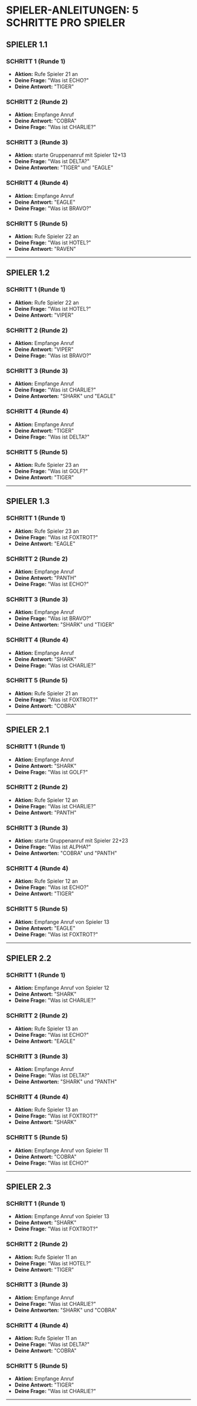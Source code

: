 # SPIELER-ANLEITUNGEN: 5 SCHRITTE PRO SPIELER

## SPIELER 1.1

### SCHRITT 1 (Runde 1)
- **Aktion:** Rufe Spieler 21 an
- **Deine Frage:** "Was ist ECHO?"
- **Deine Antwort:** "TIGER"

### SCHRITT 2 (Runde 2)  
- **Aktion:** Empfange Anruf
- **Deine Antwort:** "COBRA"
- **Deine Frage:** "Was ist CHARLIE?"

### SCHRITT 3 (Runde 3)
- **Aktion:** starte Gruppenanruf mit Spieler 12+13
- **Deine Frage:** "Was ist DELTA?"
- **Deine Antworten:** "TIGER" und "EAGLE"

### SCHRITT 4 (Runde 4)
- **Aktion:** Empfange Anruf
- **Deine Antwort:** "EAGLE"
- **Deine Frage:** "Was ist BRAVO?"

### SCHRITT 5 (Runde 5)
- **Aktion:** Rufe Spieler 22 an
- **Deine Frage:** "Was ist HOTEL?"
- **Deine Antwort:** "RAVEN"

---

## SPIELER 1.2

### SCHRITT 1 (Runde 1)
- **Aktion:** Rufe Spieler 22 an
- **Deine Frage:** "Was ist HOTEL?"
- **Deine Antwort:** "VIPER"

### SCHRITT 2 (Runde 2)
- **Aktion:** Empfange Anruf
- **Deine Antwort:** "VIPER"
- **Deine Frage:** "Was ist BRAVO?"

### SCHRITT 3 (Runde 3)
- **Aktion:** Empfange Anruf
- **Deine Frage:** "Was ist CHARLIE?"
- **Deine Antworten:** "SHARK" und "EAGLE"

### SCHRITT 4 (Runde 4)
- **Aktion:** Empfange Anruf
- **Deine Antwort:** "TIGER"
- **Deine Frage:** "Was ist DELTA?"

### SCHRITT 5 (Runde 5)
- **Aktion:** Rufe Spieler 23 an
- **Deine Frage:** "Was ist GOLF?"
- **Deine Antwort:** "TIGER"

---

## SPIELER 1.3

### SCHRITT 1 (Runde 1)
- **Aktion:** Rufe Spieler 23 an
- **Deine Frage:** "Was ist FOXTROT?"
- **Deine Antwort:** "EAGLE"

### SCHRITT 2 (Runde 2)
- **Aktion:** Empfange Anruf 
- **Deine Antwort:** "PANTH"
- **Deine Frage:** "Was ist ECHO?"

### SCHRITT 3 (Runde 3)
- **Aktion:** Empfange Anruf
- **Deine Frage:** "Was ist BRAVO?"
- **Deine Antworten:** "SHARK" und "TIGER"

### SCHRITT 4 (Runde 4)
- **Aktion:** Empfange Anruf
- **Deine Antwort:** "SHARK"
- **Deine Frage:** "Was ist CHARLIE?"

### SCHRITT 5 (Runde 5)
- **Aktion:** Rufe Spieler 21 an
- **Deine Frage:** "Was ist FOXTROT?"
- **Deine Antwort:** "COBRA"

---

## SPIELER 2.1

### SCHRITT 1 (Runde 1)
- **Aktion:** Empfange Anruf
- **Deine Antwort:** "SHARK"
- **Deine Frage:** "Was ist GOLF?"

### SCHRITT 2 (Runde 2)
- **Aktion:** Rufe Spieler 12 an
- **Deine Frage:** "Was ist CHARLIE?"
- **Deine Antwort:** "PANTH"

### SCHRITT 3 (Runde 3)
- **Aktion:** starte Gruppenanruf mit Spieler 22+23
- **Deine Frage:** "Was ist ALPHA?"
- **Deine Antworten:** "COBRA" und "PANTH"

### SCHRITT 4 (Runde 4)
- **Aktion:** Rufe Spieler 12 an
- **Deine Frage:** "Was ist ECHO?"
- **Deine Antwort:** "TIGER"

### SCHRITT 5 (Runde 5)
- **Aktion:** Empfange Anruf von Spieler 13
- **Deine Antwort:** "EAGLE"
- **Deine Frage:** "Was ist FOXTROT?"

---

## SPIELER 2.2

### SCHRITT 1 (Runde 1)
- **Aktion:** Empfange Anruf von Spieler 12
- **Deine Antwort:** "SHARK"
- **Deine Frage:** "Was ist CHARLIE?"

### SCHRITT 2 (Runde 2)
- **Aktion:** Rufe Spieler 13 an
- **Deine Frage:** "Was ist ECHO?"
- **Deine Antwort:** "EAGLE"

### SCHRITT 3 (Runde 3)
- **Aktion:** Empfange Anruf
- **Deine Frage:** "Was ist DELTA?"
- **Deine Antworten:** "SHARK" und "PANTH"

### SCHRITT 4 (Runde 4)
- **Aktion:** Rufe Spieler 13 an
- **Deine Frage:** "Was ist FOXTROT?"
- **Deine Antwort:** "SHARK"

### SCHRITT 5 (Runde 5)
- **Aktion:** Empfange Anruf von Spieler 11
- **Deine Antwort:** "COBRA"
- **Deine Frage:** "Was ist ECHO?"

---

## SPIELER 2.3

### SCHRITT 1 (Runde 1)
- **Aktion:** Empfange Anruf von Spieler 13
- **Deine Antwort:** "SHARK"
- **Deine Frage:** "Was ist FOXTROT?"

### SCHRITT 2 (Runde 2)
- **Aktion:** Rufe Spieler 11 an
- **Deine Frage:** "Was ist HOTEL?"
- **Deine Antwort:** "TIGER"

### SCHRITT 3 (Runde 3)
- **Aktion:** Empfange Anruf
- **Deine Frage:** "Was ist CHARLIE?"
- **Deine Antworten:** "SHARK" und "COBRA"

### SCHRITT 4 (Runde 4)
- **Aktion:** Rufe Spieler 11 an
- **Deine Frage:** "Was ist DELTA?"
- **Deine Antwort:** "COBRA"

### SCHRITT 5 (Runde 5)
- **Aktion:** Empfange Anruf
- **Deine Antwort:** "TIGER"
- **Deine Frage:** "Was ist CHARLIE?"


---
